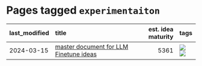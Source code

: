 # Pages tagged `experimentaiton`

|last_modified|title|est. idea maturity|tags
|:---|:---|---:|:---|
|2024-03-15|[master document for LLM Finetune ideas](../llm_finetunes.md)|5361|[![](https://img.shields.io/badge/tag-experimentaiton-fae99e)](../tags/experimentaiton.md) [![](https://img.shields.io/badge/tag-training-e8ae48)](../tags/training.md)|